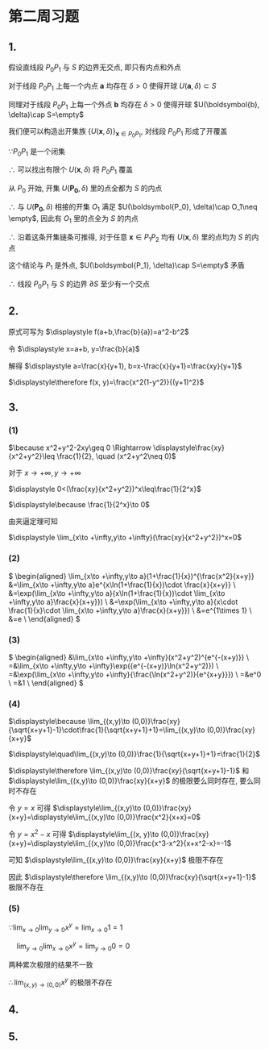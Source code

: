 # 第二周习题

## 1.

假设直线段 $P_0P_1$ 与 $S$ 的边界无交点, 即只有内点和外点

对于线段 $P_0P_1$ 上每一个内点 $\boldsymbol{a}$ 均存在 $\delta>0$ 使得开球 $U(\boldsymbol{a}, \delta)\subset S$

同理对于线段 $P_0P_1$ 上每一个外点 $\boldsymbol{b}$ 均存在 $\delta>0$ 使得开球 $U(\boldsymbol{b}, \delta)\cap S=\empty$

我们便可以构造出开集族 $\{U(\boldsymbol{x}, \delta)\}_{\boldsymbol{x}\in P_0P_1}$, 对线段 $P_0P_1$ 形成了开覆盖

$\because P_0P_1$ 是一个闭集

$\therefore$ 可以找出有限个 $U(\boldsymbol{x}, \delta)$ 将 $P_0P_1$ 覆盖

从 $P_0$ 开始, 开集 $U(\boldsymbol{P_0}, \delta)$ 里的点全都为 $S$ 的内点

$\therefore$ 与 $U(\boldsymbol{P_0}, \delta)$ 相接的开集 $O_1$ 满足 $U(\boldsymbol{P_0}, \delta)\cap O_1\neq \empty$, 因此有 $O_1$ 里的点全为 $S$ 的内点

$\therefore$ 沿着这条开集链条可推得, 对于任意 $\boldsymbol{x}\in P_1P_2$ 均有 $U(\boldsymbol{x}, \delta)$ 里的点均为 $S$ 的内点

这个结论与 $P_1$ 是外点, $U(\boldsymbol{P_1}, \delta)\cap S=\empty$ 矛盾

$\therefore$ 线段 $P_0P_1$ 与 $S$ 的边界 $\partial S$ 至少有一个交点


## 2.

原式可写为 $\displaystyle f(a+b,\frac{b}{a})=a^2-b^2$

令 $\displaystyle x=a+b, y=\frac{b}{a}$

解得 $\displaystyle a=\frac{x}{y+1}, b=x-\frac{x}{y+1}=\frac{xy}{y+1}$

$\displaystyle\therefore f(x, y)=\frac{x^2(1-y^2)}{(y+1)^2}$


## 3.

### (1)

$\because x^2+y^2-2xy\geq 0 \Rightarrow \displaystyle\frac{xy}{x^2+y^2}\leq \frac{1}{2}, \quad (x^2+y^2\neq 0)$

对于 $x\to+\infty, y\to+\infty$

$\displaystyle 0<(\frac{xy}{x^2+y^2})^x\leq\frac{1}{2^x}$

$\displaystyle\because \frac{1}{2^x}\to 0$

由夹逼定理可知

$\displaystyle \lim_{x\to +\infty,y\to +\infty}(\frac{xy}{x^2+y^2})^x=0$

### (2)

$
\begin{aligned}
\lim_{x\to +\infty,y\to a}(1+\frac{1}{x})^{\frac{x^2}{x+y}}
&=\lim_{x\to +\infty,y\to a}e^{x\ln(1+\frac{1}{x})\cdot \frac{x}{x+y}} \\
&=\exp(\lim_{x\to +\infty,y\to a}{x\ln(1+\frac{1}{x})\cdot \lim_{x\to +\infty,y\to a}\frac{x}{x+y}}) \\
&=\exp(\lim_{x\to +\infty,y\to a}{x\cdot \frac{1}{x}\cdot \lim_{x\to +\infty,y\to a}\frac{x}{x+y}}) \\
&=e^{1\times 1} \\
&=e \\
\end{aligned}
$

### (3)

$
\begin{aligned}
&\lim_{x\to +\infty,y\to +\infty}(x^2+y^2)^{e^{-(x+y)}} \\
=&\lim_{x\to +\infty,y\to +\infty}\exp({e^{-(x+y)}\ln(x^2+y^2)}) \\
=&\exp(\lim_{x\to +\infty,y\to +\infty}{\frac{\ln(x^2+y^2)}{e^{x+y}}}) \\
=&e^0 \\
=&1 \\
\end{aligned}
$

### (4)

$\displaystyle\because \lim_{(x,y)\to (0,0)}\frac{xy}{\sqrt{x+y+1}-1}\cdot\frac{1}{\sqrt{x+y+1}+1}=\lim_{(x,y)\to (0,0)}\frac{xy}{x+y}$

$\displaystyle\quad\lim_{(x,y)\to (0,0)}\frac{1}{\sqrt{x+y+1}+1}=\frac{1}{2}$

$\displaystyle\therefore \lim_{(x,y)\to (0,0)}\frac{xy}{\sqrt{x+y+1}-1}$ 和 $\displaystyle\lim_{(x,y)\to (0,0)}\frac{xy}{x+y}$ 的极限要么同时存在, 要么同时不存在

令 $y = x$ 可得 $\displaystyle\lim_{(x,y)\to (0,0)}\frac{xy}{x+y}=\displaystyle\lim_{(x,y)\to (0,0)}\frac{x^2}{x+x}=0$

令 $y = x^2-x$ 可得 $\displaystyle\lim_{(x, y)\to (0,0)}\frac{xy}{x+y}=\displaystyle\lim_{(x,y)\to (0,0)}\frac{x^3-x^2}{x+x^2-x}=-1$

可知 $\displaystyle\lim_{(x,y)\to (0,0)}\frac{xy}{x+y}$ 极限不存在

因此 $\displaystyle\therefore \lim_{(x,y)\to (0,0)}\frac{xy}{\sqrt{x+y+1}-1}$ 极限不存在


### (5)

$\because\displaystyle\lim_{x\to 0}\lim_{y\to 0}x^y=\lim_{x\to 0}1=1$

$\quad\displaystyle\lim_{y\to 0}\lim_{x\to 0}x^y=\lim_{y\to 0}0=0$

两种累次极限的结果不一致

$\therefore\displaystyle\lim_{(x,y)\to (0,0)}x^y$ 的极限不存在

## 4.




## 5.


